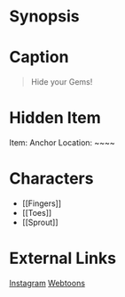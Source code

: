 # Synopsis


# Caption
> Hide your Gems!

# Hidden Item
Item: Anchor
Location: ~~~~

# Characters
* [[Fingers]]
* [[Toes]]
* [[Sprout]]

# External Links
[Instagram](https://www.instagram.com/p/CFA6ldIjLPS/)
[Webtoons](https://www.webtoons.com/en/challenge/twistwood-tales/54-fingers-and-toes/viewer?title_no=344740&episode_no=59)